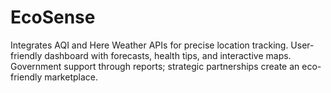 # EcoSense
Integrates AQI and Here Weather APIs for precise location tracking. User-friendly dashboard with forecasts, health tips, and interactive maps. Government support through reports; strategic partnerships create an eco-friendly marketplace.
